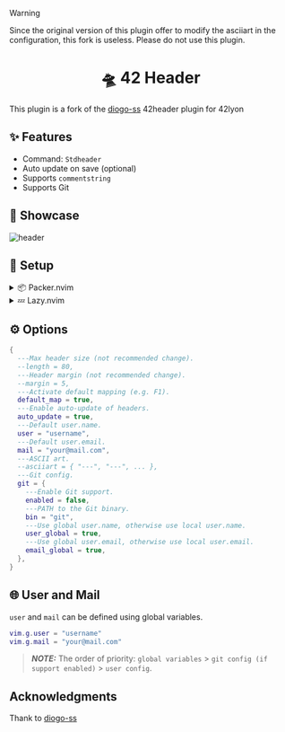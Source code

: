 > [!WARNING]
> Since the original version of this plugin offer to modify the asciiart in the configuration, this fork is useless. Please do not use this plugin.

<h1 align="center">🛸 42 Header</h1>

This plugin is a fork of the [diogo-ss](https://github.com/Diogo-ss/42-header.nvim) 42header plugin for 42lyon

## ✨ Features

- Command: `Stdheader`
- Auto update on save (optional)
- Supports `commentstring`
- Supports Git

## 🚀 Showcase

![header](https://raw.githubusercontent.com/kporceil/42lyon-header.nvim/refs/heads/pictures/Screenshot.png)

## 🎈 Setup

<details>
  <summary>📦 Packer.nvim</summary>

```lua
use {
  "kporceil/42lyon-header.nvim",
  cmd = { "Stdheader" },
  config = function()
    require "42header"setup {
      default_map = true, -- Default mapping <F1> in normal mode.
      auto_update = true, -- Update header when saving.
      user = "username", -- Your user.
      mail = "your@email.com", -- Your mail.
    -- add other options.
    }
  end,
}
```

</details>

<details>
  <summary>💤 Lazy.nvim</summary>

```lua
{
  "kporceil/42lyon-header.nvim",
  cmd = { "Stdheader" },
  keys = { "<F1>" },
  opts = {
    default_map = true, -- Default mapping <F1> in normal mode.
    auto_update = true, -- Update header when saving.
    user = "username", -- Your user.
    mail = "your@email.com", -- Your mail.
    -- add other options.
  },
  config = function(_, opts)
    require("42header").setup(opts)
  end,
}
```

</details>

## ⚙ Options

```lua
{
  ---Max header size (not recommended change).
  --length = 80,
  ---Header margin (not recommended change).
  --margin = 5,
  ---Activate default mapping (e.g. F1).
  default_map = true,
  ---Enable auto-update of headers.
  auto_update = true,
  ---Default user.name.
  user = "username",
  ---Default user.email.
  mail = "your@mail.com",
  ---ASCII art.
  --asciiart = { "---", "---", ... },
  ---Git config.
  git = {
    ---Enable Git support.
    enabled = false,
    ---PATH to the Git binary.
    bin = "git",
    ---Use global user.name, otherwise use local user.name.
    user_global = true,
    ---Use global user.email, otherwise use local user.email.
    email_global = true,
  },
}
```

## 🌐 User and Mail

`user` and `mail` can be defined using global variables.

```lua
vim.g.user = "username"
vim.g.mail = "your@mail.com"
```

> **_NOTE:_** The order of priority: `global variables` > `git config (if support enabled)` > `user config`.


## Acknowledgments

Thank to [diogo-ss](https://github.com/Diogo-ss/42-header.nvim)

